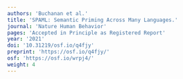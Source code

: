 ```yaml
---
authors: 'Buchanan et al.'
title: 'SPAML: Semantic Priming Across Many Languages.'
journal: 'Nature Human Behavior'
pages: 'Accepted in Principle as Registered Report'
year: '2021'
doi: '10.31219/osf.io/q4fjy'
preprint: 'https://osf.io/q4fjy/'
osf: 'https://osf.io/wrpj4/'
weight: 4
---
```

